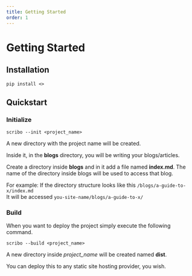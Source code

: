 ```yaml
---
title: Getting Started
order: 1
---
```


# Getting Started

## Installation

``` console
pip install <>
```

## Quickstart

### Initialize

```console
scribo --init <project_name>
```

A new directory with the project name will be created.  

Inside it, in the **blogs** directory, you will be writing your
blogs/articles.

Create a directory inside **blogs** and in it add a file named
**index.md**. The name of the directory inside blogs will be used
to access that blog.

For example:
If the directory structure looks like this `/blogs/a-guide-to-x/index.md`  
It will be accessed `you-site-name/blogs/a-guide-to-x/`

### Build

When you want to deploy the project simply execute the following 
command.

```console
scribo --build <project_name>
```

A new directory inside *project_name* will be created named **dist**.

You can deploy this to any static site hosting provider, you wish.